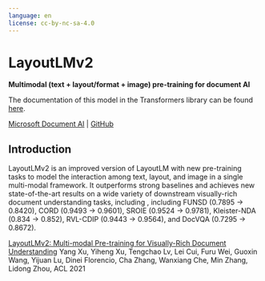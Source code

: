 ```yaml
---
language: en
license: cc-by-nc-sa-4.0
---
```


# LayoutLMv2
**Multimodal (text + layout/format + image) pre-training for document AI**

The documentation of this model in the Transformers library can be found [here](https://huggingface.co/docs/transformers/model_doc/layoutlmv2).

[Microsoft Document AI](https://www.microsoft.com/en-us/research/project/document-ai/) | [GitHub](https://github.com/microsoft/unilm/tree/master/layoutlmv2)
## Introduction
LayoutLMv2 is an improved version of LayoutLM with new pre-training tasks to model the interaction among text, layout, and image in a single multi-modal framework. It outperforms strong baselines and achieves new state-of-the-art results on a wide variety of downstream visually-rich document understanding tasks, including , including FUNSD (0.7895 → 0.8420), CORD (0.9493 → 0.9601), SROIE (0.9524 → 0.9781), Kleister-NDA (0.834 → 0.852), RVL-CDIP (0.9443 → 0.9564), and DocVQA (0.7295 → 0.8672).

[LayoutLMv2: Multi-modal Pre-training for Visually-Rich Document Understanding](https://arxiv.org/abs/2012.14740)
Yang Xu, Yiheng Xu, Tengchao Lv, Lei Cui, Furu Wei, Guoxin Wang, Yijuan Lu, Dinei Florencio, Cha Zhang, Wanxiang Che, Min Zhang, Lidong Zhou, ACL 2021
